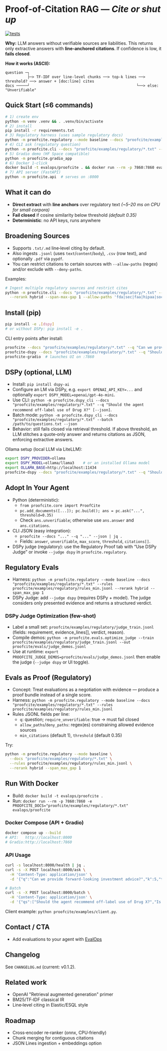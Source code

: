 # Proof‑of‑Citation RAG — *Cite or shut up*

[![tests](https://github.com/evalops/proofcite/actions/workflows/tests.yml/badge.svg)](https://github.com/evalops/proofcite/actions/workflows/tests.yml)

**Why:** LLM answers without verifiable sources are liabilities. This returns only extractive answers with **line‑anchored citations**. If confidence is low, it **fails closed**.

**How it works (ASCII):**

```
question ─┐
          ├─> TF‑IDF over line‑level chunks ──> top‑k lines ──> threshold? ──> answer + [doc:line] cites
docs ─────┘                                                └──> else: "Unverifiable"
```

## Quick Start (≤6 commands)

```bash
# 1) create env
python -m venv .venv && . .venv/bin/activate
# 2) install
pip install -r requirements.txt
# 3) Regulatory harness (uses sample regulatory docs)
python -m proofcite.regulatory --mode baseline --docs "proofcite/examples/regulatory/*.txt" --rules proofcite/examples/regulatory/rules_min.jsonl --rerank hybrid --span_max_gap 1
# 4) CLI ask (regulatory question)
python -m proofcite.cli --docs "proofcite/examples/regulatory/*.txt" --q "Can we provide forward-looking investment advice?" --json
# 5) Gradio demo (HF Space compatible)
python -m proofcite.gradio_app
# 6) Docker 1‑click
docker build -t evalops/proofcite . && docker run --rm -p 7860:7860 evalops/proofcite
# 7) API server (FastAPI)
python -m proofcite.api  # serves on :8000
```

## What it can do

- **Direct extract** with **line anchors** over regulatory text *(~5–20 ms on CPU for small corpora)*
- **Fail closed** if cosine similarity below threshold *(default 0.35)*
- **Deterministic**: no API keys, runs anywhere
  
## Broadening Sources

- Supports `.txt/.md` line‑level citing by default.
- Also ingests `.jsonl` (uses `text`/`content`/`body`), `.csv` (row text), and optionally `.pdf` via `pypdf`.
- You can restrict citations to certain sources with `--allow-paths` (regex) and/or exclude with `--deny-paths`.

Examples:

```bash
# Ingest multiple regulatory sources and restrict cites
python -m proofcite.cli --docs "proofcite/examples/regulatory/*.txt" --q "Can we provide forward-looking investment advice?" --json \
  --rerank hybrid --span-max-gap 1 --allow-paths 'fda|sec|faa|hipaa|soc2'
```

## Install (pip)

```bash
pip install -e .[dspy]
# or without DSPy: pip install -e .
```

CLI entry points after install:

```bash
proofcite --docs "proofcite/examples/regulatory/*.txt" --q "Can we provide forward-looking investment advice?" --json
proofcite-dspy --docs "proofcite/examples/regulatory/*.txt" --q "Should the agent recommend off-label use of Drug X?" --json
proofcite-gradio  # launches UI on :7860
```

## DSPy (optional, LLM)

- Install: `pip install dspy-ai`
- Configure an LM via DSPy, e.g. `export OPENAI_API_KEY=...` and optionally `export DSPY_MODEL=openai/gpt-4o-mini`.
- Use CLI: `python -m proofcite.dspy_cli --docs "proofcite/examples/regulatory/*.txt" --q "Should the agent recommend off-label use of Drug X?" [--json]`.
- Batch mode: `python -m proofcite.dspy_cli --docs "proofcite/examples/regulatory/*.txt" --batch /path/to/questions.txt --json`
- Behavior: still fails closed via retrieval threshold. If above threshold, an LLM stitches a quote‑only answer and returns citations as JSON, enforcing extractive answers.

Ollama setup (local LLM via LiteLLM):

```bash
export DSPY_PROVIDER=ollama
export DSPY_MODEL=ollama/llama3    # or an installed Ollama model
export OLLAMA_BASE=http://localhost:11434
proofcite-dspy --docs "proofcite/examples/regulatory/*.txt" --q "Should the agent recommend off-label use of Drug X?" --json
```

## Adopt In Your Agent

- Python (deterministic):
  - `from proofcite.core import ProofCite`
  - `pc.add_documents([...]); pc.build(); ans = pc.ask("...", threshold=0.35)`
  - Check `ans.unverifiable`; otherwise use `ans.answer` and `ans.citations`.
- CLI JSON (easy integration):
  - `proofcite --docs "..." --q "..." --json | jq .`
  - Fields: `answer`, `unverifiable`, `max_score`, `threshold`, `citations[]`.
- DSPy judge (regulatory): use the Regulatory Proof tab with “Use DSPy Judge” or invoke `--judge dspy` in `proofcite.regulatory`.

## Regulatory Evals

- Harness: `python -m proofcite.regulatory --mode baseline --docs "proofcite/examples/regulatory/*.txt" --rules proofcite/examples/regulatory/rules_min.jsonl --rerank hybrid --span_max_gap 1`
- DSPy Judge: add `--judge dspy` (requires DSPy + model). The judge considers only presented evidence and returns a structured verdict.

### DSPy Judge Optimization (few-shot)

- Label a small set: `proofcite/examples/regulatory/judge_train.jsonl` (fields: requirement, evidence_lines[], verdict, reason).
- Compile demos: `python -m proofcite.evals.optimize_judge --train proofcite/examples/regulatory/judge_train.jsonl --out proofcite/evals/judge_demos.jsonl`
- Use at runtime: `export PROOFCITE_JUDGE_DEMOS=proofcite/evals/judge_demos.jsonl` then enable the judge (`--judge dspy` or UI toggle).

## Evals as Proof (Regulatory)

- Concept: Treat evaluations as a negotiation with evidence — produce a proof bundle instead of a single score.
- Harness: `python -m proofcite.regulatory --mode baseline --docs "proofcite/examples/regulatory/*.txt" --rules proofcite/examples/regulatory/rules_min.jsonl`
- Rules JSONL fields per line:
  - `q`: question; `require_unverifiable`: true → must fail closed
  - `allow_paths`/`deny_paths`: regex(es) constraining allowed evidence sources
  - `min_citations` (default 1), `threshold` (default 0.35)

Try:

```bash
python -m proofcite.regulatory --mode baseline \
  --docs "proofcite/examples/regulatory/*.txt" \
  --rules proofcite/examples/regulatory/rules_min.jsonl \
  --rerank hybrid --span_max_gap 1
```

## Run With Docker

- Build: `docker build -t evalops/proofcite .`
- Run: `docker run --rm -p 7860:7860 -e PROOFCITE_DOCS="proofcite/examples/regulatory/*.txt" evalops/proofcite`
  
### Docker Compose (API + Gradio)

```bash
docker compose up --build
# API:   http://localhost:8000
# Gradio:http://localhost:7860
```

### API Usage

```bash
curl -s localhost:8000/health | jq .
curl -s -X POST localhost:8000/ask \
  -H 'Content-Type: application/json' \
  -d '{"q":"Can we provide forward-looking investment advice?","k":5,"threshold":0.35, "allow_paths":"sec"}' | jq .

# Batch
curl -s -X POST localhost:8000/batch \
  -H 'Content-Type: application/json' \
  -d '{"qs":["Should the agent recommend off-label use of Drug X?","Is PHI allowed in plaintext?"],"k":5,"threshold":0.35, "allow_paths":"fda|hipaa"}' | jq .
```

Client example: `python proofcite/examples/client.py`.

## Contact / CTA

- Add evaluations to your agent with [EvalOps](https://evalops.dev/?utm_source=gh_proofcite_readme&utm_medium=referral&utm_campaign=readme_cta)

## Changelog

See `CHANGELOG.md` (current: v0.1.2).

## Related work

- OpenAI "Retrieval augmented generation" primer
- BM25/TF‑IDF classical IR
- Line‑level citing in Elastic/ESQL style

## Roadmap

- Cross‑encoder re‑ranker (onnx, CPU‑friendly)
- Chunk merging for contiguous citations
- JSON Lines ingestion + embeddings option
